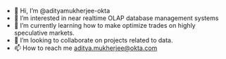- 👋 Hi, I’m @adityamukherjee-okta
- 👀 I’m interested in near realtime OLAP database management systems
- 🌱 I’m currently learning how to make optimize trades on highly speculative markets. 
- 💞️ I’m looking to collaborate on projects related to data.
- 📫 How to reach me aditya.mukherjee@okta.com

<!---
adityamukherjee-okta/adityamukherjee-okta is a ✨ special ✨ repository because its `README.md` (this file) appears on your GitHub profile.
You can click the Preview link to take a look at your changes.
--->
